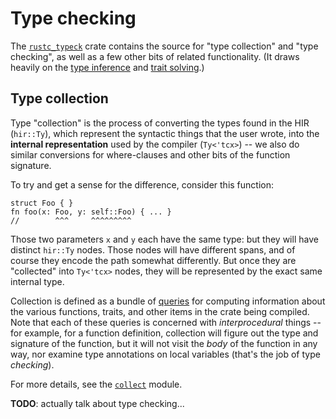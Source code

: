 # Type checking

The [`rustc_typeck`][typeck] crate contains the source for "type collection"
and "type checking", as well as a few other bits of related functionality. (It
draws heavily on the [type inference] and [trait solving].)

[typeck]: https://github.com/rust-lang/rust/tree/master/src/librustc_typeck
[type inference]: type-inference.html
[trait solving]: trait-resolution.html

## Type collection

Type "collection" is the process of converting the types found in the HIR
(`hir::Ty`), which represent the syntactic things that the user wrote, into the
**internal representation** used by the compiler (`Ty<'tcx>`) -- we also do
similar conversions for where-clauses and other bits of the function signature.

To try and get a sense for the difference, consider this function:

```rust,ignore
struct Foo { }
fn foo(x: Foo, y: self::Foo) { ... }
//        ^^^     ^^^^^^^^^
```

Those two parameters `x` and `y` each have the same type: but they will have
distinct `hir::Ty` nodes. Those nodes will have different spans, and of course
they encode the path somewhat differently. But once they are "collected" into
`Ty<'tcx>` nodes, they will be represented by the exact same internal type.

Collection is defined as a bundle of [queries] for computing information about
the various functions, traits, and other items in the crate being compiled.
Note that each of these queries is concerned with *interprocedural* things --
for example, for a function definition, collection will figure out the type and
signature of the function, but it will not visit the *body* of the function in
any way, nor examine type annotations on local variables (that's the job of
type *checking*).

For more details, see the [`collect`][collect] module.

[queries]: query.html
[collect]: https://github.com/rust-lang/rust/blob/master/src/librustc_typeck/collect.rs

**TODO**: actually talk about type checking...
